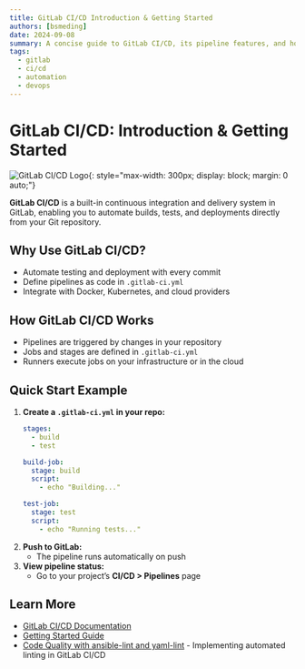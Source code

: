```yaml
---
title: GitLab CI/CD Introduction & Getting Started
authors: [bsmeding]
date: 2024-09-08
summary: A concise guide to GitLab CI/CD, its pipeline features, and how to automate builds and tests.
tags:
  - gitlab
  - ci/cd
  - automation
  - devops
---
```


# GitLab CI/CD: Introduction & Getting Started

![GitLab CI/CD Logo](https://about.gitlab.com/images/press/logo/png/gitlab-icon-rgb.png){: style="max-width: 300px; display: block; margin: 0 auto;"}

**GitLab CI/CD** is a built-in continuous integration and delivery system in GitLab, enabling you to automate builds, tests, and deployments directly from your Git repository.
<!-- more -->

## Why Use GitLab CI/CD?
- Automate testing and deployment with every commit
- Define pipelines as code in `.gitlab-ci.yml`
- Integrate with Docker, Kubernetes, and cloud providers

## How GitLab CI/CD Works
- Pipelines are triggered by changes in your repository
- Jobs and stages are defined in `.gitlab-ci.yml`
- Runners execute jobs on your infrastructure or in the cloud

## Quick Start Example
1. **Create a `.gitlab-ci.yml` in your repo:**
   ```yaml
   stages:
     - build
     - test

   build-job:
     stage: build
     script:
       - echo "Building..."

   test-job:
     stage: test
     script:
       - echo "Running tests..."
   ```
2. **Push to GitLab:**
   - The pipeline runs automatically on push
3. **View pipeline status:**
   - Go to your project’s **CI/CD > Pipelines** page

## Learn More
- [GitLab CI/CD Documentation](https://docs.gitlab.com/ee/ci/)
- [Getting Started Guide](https://docs.gitlab.com/ee/ci/quick_start/)
- [Code Quality with ansible-lint and yaml-lint](/blog/posts/2024/2024-09-12-ansible-lint-yaml-lint-ci-cd.md) - Implementing automated linting in GitLab CI/CD 